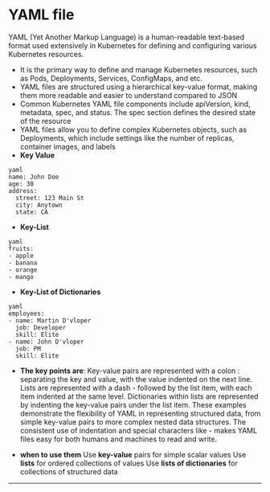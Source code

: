 # YAML file

YAML (Yet Another Markup Language) is a human-readable text-based format used extensively in Kubernetes for defining and configuring various Kubernetes resources. 
* It is the primary way to define and manage Kubernetes resources, such as Pods, Deployments, Services, ConfigMaps, and etc.
* YAML files are structured using a hierarchical key-value format, making them more readable and easier to understand compared to JSON
* Common Kubernetes YAML file components include apiVersion, kind, metadata, spec, and status. The spec section defines the desired state of the resource
* YAML files allow you to define complex Kubernetes objects, such as Deployments, which include settings like the number of replicas, container images, and labels
* **Key Value**
```
yaml
name: John Doe
age: 30
address:
  street: 123 Main St
  city: Anytown
  state: CA
```
* **Key-List**
```
yaml
fruits:
- apple
- banana 
- orange
- mango
``` 
* **Key-List of Dictionaries**
```
yaml
employees:
- name: Martin D'vloper
  job: Developer
  skill: Elite
- name: John D'vloper
  job: PM
  skill: Elite
```
* **The key points are**:
Key-value pairs are represented with a colon : separating the key and value, with the value indented on the next line.
Lists are represented with a dash - followed by the list item, with each item indented at the same level.
Dictionaries within lists are represented by indenting the key-value pairs under the list item.
These examples demonstrate the flexibility of YAML in representing structured data, from simple key-value pairs to more complex nested data structures. The consistent use of indentation and special characters like - makes YAML files easy for both humans and machines to read and write.

* **when to use them**
Use **key-value** pairs for simple scalar values
Use **lists** for ordered collections of values
Use **lists of dictionaries** for collections of structured data
******************************
